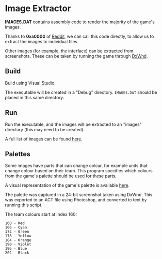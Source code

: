 # Image Extractor

**IMAGES.DAT** contains assembly code to render the majority of the game's images.

Thanks to **0xa0000** of [Reddit](https://www.reddit.com/r/asm/comments/as8ivk/how_can_i_call_a_stored_routine_with_unknown/egtl489/), we can call this code directly, to allow us to extract the images to individual files.

Other images (for example, the interface) can be extracted from screenshots. These can be taken by running the game through [DxWnd](https://sourceforge.net/projects/dxwnd/).

## Build

Build using Visual Studio.

The executable will be created in a "Debug" directory. `IMAGES.DAT` should be placed in this same directory.

## Run

Run the executable, and the images will be extracted to an "images" directory (this may need to be created).

A full list of images can be found [here](/docs/images.md).

## Palettes

Some images have parts that can change colour, for example units that change colour based on their team. This program specifies which colours from the game's palette should be used for these parts.

A visual representation of the game's palette is available [here](palette.png).

The palette was captured in a 24-bit screenshot taken using DxWnd. This was exported to an ACT file using Photoshop, and converted to text by running [this script](convert_palette.py).

The team colours start at index 160:

    160 - Red
    166 - Cyan
    172 - Green
    178 - Yellow
    184 - Orange
    190 - Violet
    196 - Blue
    202 - Black
